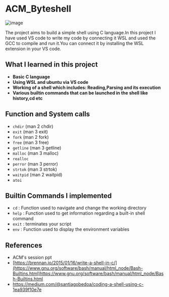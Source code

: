 # ACM_Byteshell 
![image](https://github.com/AaditGoel/ACM_Byteshell/assets/101339161/ac5a0c9f-c0f2-4691-902c-118748aa883f)


The project aims to build a simple shell using C language.In this project I have used VS code to write my code by connecting it WSL and used the GCC to compile and run it.You can connect it by installing the WSL extension in your VS code.

## What I learned in this project

* **Basic C language**
* **Using WSL and ubuntu via VS code**
* **Working of a shell which includes: Reading,Parsing and its execution**
* **Various builtin commands that can be launched in the shell like history,cd etc**

## Function and System calls

* ```chdir``` (man 2 chdir)
* ```exit``` (man 3 exit)
* ```fork``` (man 2 fork)
* ```free``` (man 3 free)
* ```getline``` (man 3 getline)
* ```malloc``` (man 3 malloc)
* ```realloc```
* ```perror``` (man 3 perror)
* ```strtok``` (man 3 strtok)
* ```waitpid``` (man 2 waitpid)
*  ```atoi```
## Builtin Commands I implemented

* ```cd``` : Function used to navigate and change the working directory
* ```help``` : Function used to get information regarding a built-in shell command 
* ```exit``` : terminates your script
* ```env``` : Function used to display the environment variables

## References
* ACM's session ppt
* [https://brennan.io/2015/01/16/write-a-shell-in-c/](https://www.gnu.org/software/bash/manual/html_node/Bash-Builtins.html)https://www.gnu.org/software/bash/manual/html_node/Bash-Builtins.html
* https://medium.com/@santiagobedoa/coding-a-shell-using-c-1ea939f10e7e
